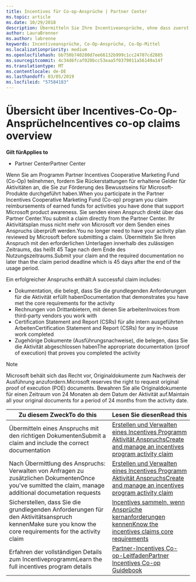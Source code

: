 ```yaml
---
title: Incentives für Co-op-Ansprüche | Partner Center
ms.topic: article
ms.date: 10/29/2018
description: Übermitteln Sie Ihre Incentiveansprüche, ohne dass zuerst Ihr Aktivitätsplan überprüft werden muss.
author: LauraBrenner
ms.author: labrenne
keywords: Incentiveansprüche, Co-Op-Ansprüche, Co-Op-Mittel
ms.localizationpriority: medium
ms.openlocfilehash: bb750b740280d7ee66132b999c1cc24707cd2885
ms.sourcegitcommit: 4c34d6fcaf020bcc53eaa5f0379011a56149a14f
ms.translationtype: MT
ms.contentlocale: de-DE
ms.lasthandoff: 03/05/2019
ms.locfileid: "57584183"
---
```

# <a name="incentives-co-op-claims-overview"></a><span data-ttu-id="97d24-104">Übersicht über Incentives-Co-Op-Ansprüche</span><span class="sxs-lookup"><span data-stu-id="97d24-104">Incentives co-op claims overview</span></span>

<span data-ttu-id="97d24-105">**Gilt für**</span><span class="sxs-lookup"><span data-stu-id="97d24-105">**Applies to**</span></span>

- <span data-ttu-id="97d24-106">Partner Center</span><span class="sxs-lookup"><span data-stu-id="97d24-106">Partner Center</span></span>

<span data-ttu-id="97d24-107">Wenn Sie am Programm Partner Incentives Cooperative Marketing Fund (Co-Op) teilnehmen, fordern Sie Rückerstattungen für erhaltene Gelder für Aktivitäten an, die Sie zur Förderung des Bewusstseins für Microsoft-Produkte durchgeführt haben.</span><span class="sxs-lookup"><span data-stu-id="97d24-107">When you participate in the  Partner Incentives Cooperative Marketing Fund (Co-op) program you claim reimbursements of earned funds for activities you have done that support Microsoft product awareness.</span></span> <span data-ttu-id="97d24-108">Sie senden einen Anspruch direkt über das Partner Center.</span><span class="sxs-lookup"><span data-stu-id="97d24-108">You submit a claim directly from the Partner Center.</span></span> <span data-ttu-id="97d24-109">Ihr Aktivitätsplan muss nicht mehr von Microsoft vor dem Senden eines Anspruchs überprüft werden.</span><span class="sxs-lookup"><span data-stu-id="97d24-109">You no longer need to have your activity plan reviewed by Microsoft before submitting a claim.</span></span> <span data-ttu-id="97d24-110">Übermitteln Sie Ihren Anspruch mit den erforderlichen Unterlagen innerhalb des zulässigen Zeitraums, das heißt 45 Tage nach dem Ende des Nutzungszeitraums.</span><span class="sxs-lookup"><span data-stu-id="97d24-110">Submit your claim and the required documentation no later than the claim period deadline which is 45 days after the end of the usage period.</span></span> 

<span data-ttu-id="97d24-111">Ein erfolgreicher Anspruchs enthält:</span><span class="sxs-lookup"><span data-stu-id="97d24-111">A successful claim includes:</span></span>

- <span data-ttu-id="97d24-112">Dokumentation, die belegt, dass Sie die grundlegenden Anforderungen für die Aktivität erfüllt haben</span><span class="sxs-lookup"><span data-stu-id="97d24-112">Documentation that demonstrates you have met the core requirements for the activity</span></span>
- <span data-ttu-id="97d24-113">Rechnungen von Drittanbietern, mit denen Sie arbeiten</span><span class="sxs-lookup"><span data-stu-id="97d24-113">Invoices from third-party vendors you work with</span></span>
- <span data-ttu-id="97d24-114">Certification Statement and Report (CSRs) für alle intern ausgeführten Arbeiten</span><span class="sxs-lookup"><span data-stu-id="97d24-114">Certification Statement and Report (CSRs) for any in-house work completed</span></span>
- <span data-ttu-id="97d24-115">Zugehörige Dokumente (Ausführungsnachweise), die belegen, dass Sie die Aktivität abgeschlossen haben</span><span class="sxs-lookup"><span data-stu-id="97d24-115">The appropriate documentation (proof of execution) that proves you completed the activity</span></span> 

>[!NOTE]
><span data-ttu-id="97d24-116">Microsoft behält sich das Recht vor, Originaldokumente zum Nachweis der Ausführung anzufordern.</span><span class="sxs-lookup"><span data-stu-id="97d24-116">Microsoft reserves the right to request original proof of execution (POE) documents.</span></span> <span data-ttu-id="97d24-117">Bewahren Sie alle Originaldokumente für einen Zeitraum von 24 Monaten ab dem Datum der Aktivität auf.</span><span class="sxs-lookup"><span data-stu-id="97d24-117">Maintain all your original documents for a period of 24 months from the activity date.</span></span> 

|<span data-ttu-id="97d24-118">**Zu diesem Zweck**</span><span class="sxs-lookup"><span data-stu-id="97d24-118">**To do this**</span></span>   |<span data-ttu-id="97d24-119">**Lesen Sie diesen**</span><span class="sxs-lookup"><span data-stu-id="97d24-119">**Read this**</span></span>   |
|-----------------|:--------------------------------------|
|<span data-ttu-id="97d24-120">Übermitteln eines Anspruchs mit den richtigen Dokumenten</span><span class="sxs-lookup"><span data-stu-id="97d24-120">Submit a claim and include the correct documentation</span></span>|[<span data-ttu-id="97d24-121">Erstellen und Verwalten eines Incentives Programm Aktivität Anspruchs</span><span class="sxs-lookup"><span data-stu-id="97d24-121">Create and manage an incentives program activity claim</span></span>](create-incentives-claims.md)|
|<span data-ttu-id="97d24-122">Nach Übermittlung des Anspruchs: Verwalten von Anfragen zu zusätzlichen Dokumenten</span><span class="sxs-lookup"><span data-stu-id="97d24-122">Once you've sumitted the claim, manage additional documetation requests</span></span>|[<span data-ttu-id="97d24-123">Erstellen und Verwalten eines Incentives Programm Aktivität Anspruchs</span><span class="sxs-lookup"><span data-stu-id="97d24-123">Create and manage an incentives program activity claim</span></span>](create-incentives-claims.md)  |
|<span data-ttu-id="97d24-124">Sicherstellen, dass Sie die grundlegenden Anforderungen für den Aktivitätsanspruch kennen</span><span class="sxs-lookup"><span data-stu-id="97d24-124">Make sure you know the core requirements for the activity claim</span></span>|[<span data-ttu-id="97d24-125">Incentives sammeln, wenn Ansprüche kernanforderungen kennen</span><span class="sxs-lookup"><span data-stu-id="97d24-125">Know the incentives claims core requirements</span></span>](core-requirements.md)   |
|<span data-ttu-id="97d24-126">Erfahren der vollständigen Details zum Incentiveprogramm</span><span class="sxs-lookup"><span data-stu-id="97d24-126">Learn the full incentives program details</span></span>|[<span data-ttu-id="97d24-127">Partner-Incentives Co-op-Leitfaden</span><span class="sxs-lookup"><span data-stu-id="97d24-127">Partner Incentives Co-op Guidebook</span></span>](https://assets.microsoft.com/coop-guidebook.pdf)
                                                                                 
                                   